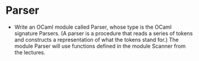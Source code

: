 # Parser
 - Write an OCaml module called Parser, whose type is the OCaml signature Parsers. (A parser is a procedure that reads a series of tokens and constructs a representation of what the tokens stand for.) The module Parser will use functions defined in the module Scanner from the lectures.
